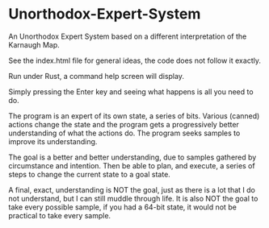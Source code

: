 # Unorthodox-Expert-System
An Unorthodox Expert System based on a different interpretation of the Karnaugh Map.

See the index.html file for general ideas, the code does not follow it exactly.

Run under Rust, a command help screen will display.  

Simply pressing the Enter key and seeing what happens is all you need to do.

The program is an expert of its own state, a series of bits.  Various (canned) actions change the state and the program
gets a progressively better understanding of what the actions do.  The program seeks samples to 
improve its understanding.

The goal is a better and better understanding, due to samples gathered by circumstance and intention. Then be able to plan,
and execute, a series of steps to change the current state to a goal state.

A final, exact, understanding is NOT the goal, just as there is a lot that I do not understand, but
I can still muddle through life. It is also NOT the goal to take every possible sample, if you had a
64-bit state, it would not be practical to take every sample.
